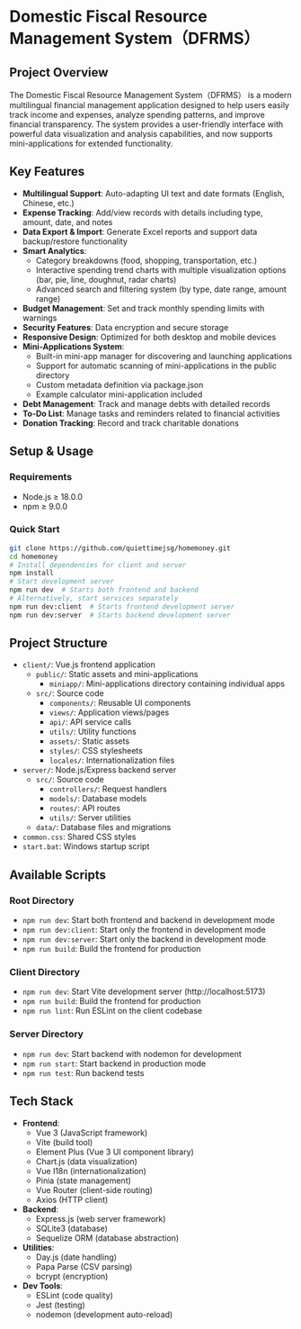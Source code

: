 # Domestic Fiscal Resource Management System（DFRMS）

## Project Overview
The Domestic Fiscal Resource Management System（DFRMS） is a modern multilingual financial management application designed to help users easily track income and expenses, analyze spending patterns, and improve financial transparency. The system provides a user-friendly interface with powerful data visualization and analysis capabilities, and now supports mini-applications for extended functionality.

## Key Features
- **Multilingual Support**: Auto-adapting UI text and date formats (English, Chinese, etc.)
- **Expense Tracking**: Add/view records with details including type, amount, date, and notes
- **Data Export & Import**: Generate Excel reports and support data backup/restore functionality
- **Smart Analytics**:
  - Category breakdowns (food, shopping, transportation, etc.)
  - Interactive spending trend charts with multiple visualization options (bar, pie, line, doughnut, radar charts)
  - Advanced search and filtering system (by type, date range, amount range)
- **Budget Management**: Set and track monthly spending limits with warnings
- **Security Features**: Data encryption and secure storage
- **Responsive Design**: Optimized for both desktop and mobile devices
- **Mini-Applications System**:
  - Built-in mini-app manager for discovering and launching applications
  - Support for automatic scanning of mini-applications in the public directory
  - Custom metadata definition via package.json
  - Example calculator mini-application included
- **Debt Management**: Track and manage debts with detailed records
- **To-Do List**: Manage tasks and reminders related to financial activities
- **Donation Tracking**: Record and track charitable donations

## Setup & Usage
### Requirements
- Node.js ≥ 18.0.0
- npm ≥ 9.0.0

### Quick Start
```bash
git clone https://github.com/quiettimejsg/homemoney.git
cd homemoney
# Install dependencies for client and server
npm install
# Start development server
npm run dev  # Starts both frontend and backend
# Alternatively, start services separately
npm run dev:client  # Starts frontend development server
npm run dev:server  # Starts backend development server
```

## Project Structure
- `client/`: Vue.js frontend application
  - `public/`: Static assets and mini-applications
    - `miniapp/`: Mini-applications directory containing individual apps
  - `src/`: Source code
    - `components/`: Reusable UI components
    - `views/`: Application views/pages
    - `api/`: API service calls
    - `utils/`: Utility functions
    - `assets/`: Static assets
    - `styles/`: CSS stylesheets
    - `locales/`: Internationalization files
- `server/`: Node.js/Express backend server
  - `src/`: Source code
    - `controllers/`: Request handlers
    - `models/`: Database models
    - `routes/`: API routes
    - `utils/`: Server utilities
  - `data/`: Database files and migrations
- `common.css`: Shared CSS styles
- `start.bat`: Windows startup script

## Available Scripts
### Root Directory
- `npm run dev`: Start both frontend and backend in development mode
- `npm run dev:client`: Start only the frontend in development mode
- `npm run dev:server`: Start only the backend in development mode
- `npm run build`: Build the frontend for production

### Client Directory
- `npm run dev`: Start Vite development server (http://localhost:5173)
- `npm run build`: Build the frontend for production
- `npm run lint`: Run ESLint on the client codebase

### Server Directory
- `npm run dev`: Start backend with nodemon for development
- `npm run start`: Start backend in production mode
- `npm run test`: Run backend tests

## Tech Stack
- **Frontend**:
  - Vue 3 (JavaScript framework)
  - Vite (build tool)
  - Element Plus (Vue 3 UI component library)
  - Chart.js (data visualization)
  - Vue I18n (internationalization)
  - Pinia (state management)
  - Vue Router (client-side routing)
  - Axios (HTTP client)
- **Backend**:
  - Express.js (web server framework)
  - SQLite3 (database)
  - Sequelize ORM (database abstraction)
- **Utilities**:
  - Day.js (date handling)
  - Papa Parse (CSV parsing)
  - bcrypt (encryption)
- **Dev Tools**:
  - ESLint (code quality)
  - Jest (testing)
  - nodemon (development auto-reload)
